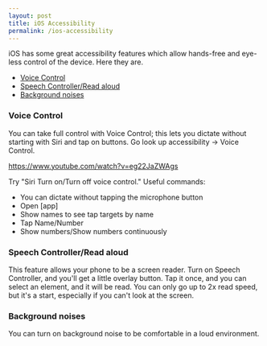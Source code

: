 ```yaml
---
layout: post
title: iOS Accessibility
permalink: /ios-accessibility
---
```


iOS has some great accessibility features which allow hands-free and eye-less control of the device. Here they are.

<!-- prettier-ignore-start -->
<!-- vim-markdown-toc-start -->

- [Voice Control](#voice-control)
- [Speech Controller/Read aloud](#speech-controllerread-aloud)
- [Background noises](#background-noises)

<!-- vim-markdown-toc -->
<!-- prettier-ignore-end -->

### Voice Control

You can take full control with Voice Control; this lets you dictate without starting with Siri and tap on buttons. Go look up accessibility -> Voice Control.

<https://www.youtube.com/watch?v=eg22JaZWAgs>

Try "Siri Turn on/Turn off voice control." Useful commands:

- You can dictate without tapping the microphone button
- Open [app]
- Show names to see tap targets by name
- Tap Name/Number
- Show numbers/Show numbers continuously

### Speech Controller/Read aloud

This feature allows your phone to be a screen reader. Turn on Speech Controller, and you'll get a little overlay button. Tap it once, and you can select an element, and it will be read. You can only go up to 2x read speed, but it's a start, especially if you can't look at the screen.

### Background noises

You can turn on background noise to be comfortable in a loud environment.
